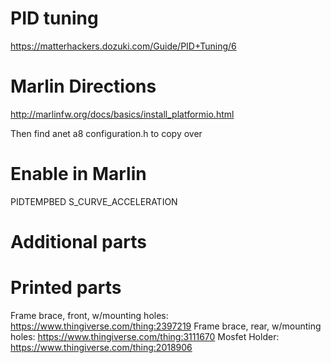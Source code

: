 
# PID tuning
https://matterhackers.dozuki.com/Guide/PID+Tuning/6


# Marlin Directions
http://marlinfw.org/docs/basics/install_platformio.html

Then find anet a8 configuration.h to copy over

# Enable in Marlin
PIDTEMPBED
S_CURVE_ACCELERATION


# Additional parts


# Printed parts
Frame brace, front, w/mounting holes: https://www.thingiverse.com/thing:2397219
Frame brace, rear, w/mounting holes: https://www.thingiverse.com/thing:3111670
Mosfet Holder: https://www.thingiverse.com/thing:2018906


